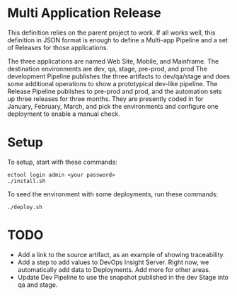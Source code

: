 # Multi Application Release

This definition relies on the parent project to work.  If all works well, this definition in JSON format is enough to define a Multi-app Pipeline and a set of Releases for those applications.

The three applications are named Web Site, Mobile, and Mainframe.
The destination environments are dev, qa, stage, pre-prod, and prod
The development Pipeline publishes the three artifacts to dev/qa/stage and does some additional operations to show a prototypical dev-like pipeline.
The Release Pipeline publishes to pre-prod and prod, and the automation sets up three releases for three months.  They are presently coded in for January, February, March, and pick the environments and configure one deployment to enable a manual check.


# Setup

To setup, start with these commands:

```
ectool login admin <your password>
./install.sh
```

To seed the environment with some deployments, run these commands:

```
./deploy.sh
```

# TODO

* Add a link to the source artifact, as an example of showing traceability.
* Add a step to add values to DevOps Insight Server.  Right now, we automatically add data to Deployments.  Add more for other areas.
* Update Dev Pipeline to use the snapshot published in the dev Stage into qa and stage.

